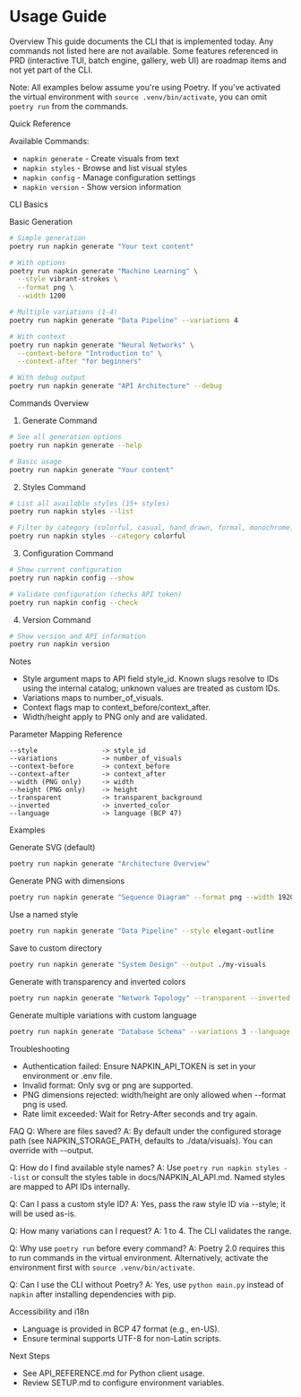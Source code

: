 # Usage Guide

Overview
This guide documents the CLI that is implemented today. Any commands not listed here are not available. Some features referenced in PRD (interactive TUI, batch engine, gallery, web UI) are roadmap items and not yet part of the CLI.

Note: All examples below assume you're using Poetry. If you've activated the virtual environment with `source .venv/bin/activate`, you can omit `poetry run` from the commands.

Quick Reference

Available Commands:
- `napkin generate` - Create visuals from text
- `napkin styles` - Browse and list visual styles  
- `napkin config` - Manage configuration settings
- `napkin version` - Show version information

CLI Basics

Basic Generation
```bash
# Simple generation
poetry run napkin generate "Your text content"

# With options
poetry run napkin generate "Machine Learning" \
  --style vibrant-strokes \
  --format png \
  --width 1200

# Multiple variations (1-4)
poetry run napkin generate "Data Pipeline" --variations 4

# With context
poetry run napkin generate "Neural Networks" \
  --context-before "Introduction to" \
  --context-after "for beginners"

# With debug output
poetry run napkin generate "API Architecture" --debug
```

Commands Overview

1. Generate Command
```bash
# See all generation options
poetry run napkin generate --help

# Basic usage
poetry run napkin generate "Your content"
```

2. Styles Command
```bash
# List all available styles (15+ styles)
poetry run napkin styles --list

# Filter by category (colorful, casual, hand_drawn, formal, monochrome)
poetry run napkin styles --category colorful
```

3. Configuration Command
```bash
# Show current configuration
poetry run napkin config --show

# Validate configuration (checks API token)
poetry run napkin config --check
```

4. Version Command
```bash
# Show version and API information
poetry run napkin version
```

Notes
- Style argument maps to API field style_id. Known slugs resolve to IDs using the internal catalog; unknown values are treated as custom IDs.
- Variations maps to number_of_visuals.
- Context flags map to context_before/context_after.
- Width/height apply to PNG only and are validated.

Parameter Mapping Reference
```
--style                -> style_id
--variations           -> number_of_visuals
--context-before       -> context_before
--context-after        -> context_after
--width (PNG only)     -> width
--height (PNG only)    -> height
--transparent          -> transparent_background
--inverted             -> inverted_color
--language             -> language (BCP 47)
```

Examples

Generate SVG (default)
```bash
poetry run napkin generate "Architecture Overview"
```

Generate PNG with dimensions
```bash
poetry run napkin generate "Sequence Diagram" --format png --width 1920 --height 1080
```

Use a named style
```bash
poetry run napkin generate "Data Pipeline" --style elegant-outline
```

Save to custom directory
```bash
poetry run napkin generate "System Design" --output ./my-visuals
```

Generate with transparency and inverted colors
```bash
poetry run napkin generate "Network Topology" --transparent --inverted
```

Generate multiple variations with custom language
```bash
poetry run napkin generate "Database Schema" --variations 3 --language es-ES
```

Troubleshooting
- Authentication failed: Ensure NAPKIN_API_TOKEN is set in your environment or .env file.
- Invalid format: Only svg or png are supported.
- PNG dimensions rejected: width/height are only allowed when --format png is used.
- Rate limit exceeded: Wait for Retry-After seconds and try again.

FAQ
Q: Where are files saved?
A: By default under the configured storage path (see NAPKIN_STORAGE_PATH, defaults to ./data/visuals). You can override with --output.

Q: How do I find available style names?
A: Use `poetry run napkin styles --list` or consult the styles table in docs/NAPKIN_AI_API.md. Named styles are mapped to API IDs internally.

Q: Can I pass a custom style ID?
A: Yes, pass the raw style ID via --style; it will be used as-is.

Q: How many variations can I request?
A: 1 to 4. The CLI validates the range.

Q: Why use `poetry run` before every command?
A: Poetry 2.0 requires this to run commands in the virtual environment. Alternatively, activate the environment first with `source .venv/bin/activate`.

Q: Can I use the CLI without Poetry?
A: Yes, use `python main.py` instead of `napkin` after installing dependencies with pip.

Accessibility and i18n
- Language is provided in BCP 47 format (e.g., en-US).
- Ensure terminal supports UTF-8 for non-Latin scripts.

Next Steps
- See API_REFERENCE.md for Python client usage.
- Review SETUP.md to configure environment variables.